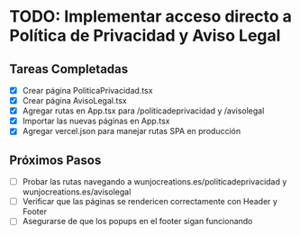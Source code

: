 # TODO: Implementar acceso directo a Política de Privacidad y Aviso Legal

## Tareas Completadas
- [x] Crear página PoliticaPrivacidad.tsx
- [x] Crear página AvisoLegal.tsx
- [x] Agregar rutas en App.tsx para /politicadeprivacidad y /avisolegal
- [x] Importar las nuevas páginas en App.tsx
- [x] Agregar vercel.json para manejar rutas SPA en producción

## Próximos Pasos
- [ ] Probar las rutas navegando a wunjocreations.es/politicadeprivacidad y wunjocreations.es/avisolegal
- [ ] Verificar que las páginas se rendericen correctamente con Header y Footer
- [ ] Asegurarse de que los popups en el footer sigan funcionando
